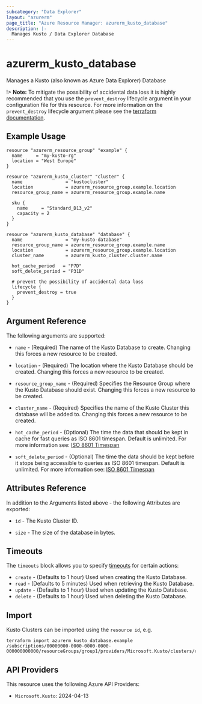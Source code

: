 ```yaml
---
subcategory: "Data Explorer"
layout: "azurerm"
page_title: "Azure Resource Manager: azurerm_kusto_database"
description: |-
  Manages Kusto / Data Explorer Database
---
```


# azurerm_kusto_database

Manages a Kusto (also known as Azure Data Explorer) Database

!> **Note:** To mitigate the possibility of accidental data loss it is highly recommended that you use the `prevent_destroy` lifecycle argument in your configuration file for this resource. For more information on the `prevent_destroy` lifecycle argument please see the [terraform documentation](https://developer.hashicorp.com/terraform/tutorials/state/resource-lifecycle#prevent-resource-deletion).

## Example Usage

```hcl
resource "azurerm_resource_group" "example" {
  name     = "my-kusto-rg"
  location = "West Europe"
}

resource "azurerm_kusto_cluster" "cluster" {
  name                = "kustocluster"
  location            = azurerm_resource_group.example.location
  resource_group_name = azurerm_resource_group.example.name

  sku {
    name     = "Standard_D13_v2"
    capacity = 2
  }
}

resource "azurerm_kusto_database" "database" {
  name                = "my-kusto-database"
  resource_group_name = azurerm_resource_group.example.name
  location            = azurerm_resource_group.example.location
  cluster_name        = azurerm_kusto_cluster.cluster.name

  hot_cache_period   = "P7D"
  soft_delete_period = "P31D"

  # prevent the possibility of accidental data loss
  lifecycle {
    prevent_destroy = true
  }
}
```

## Argument Reference

The following arguments are supported:

* `name` - (Required) The name of the Kusto Database to create. Changing this forces a new resource to be created.

* `location` - (Required) The location where the Kusto Database should be created. Changing this forces a new resource to be created.

* `resource_group_name` - (Required) Specifies the Resource Group where the Kusto Database should exist. Changing this forces a new resource to be created.

* `cluster_name` - (Required) Specifies the name of the Kusto Cluster this database will be added to. Changing this forces a new resource to be created.

* `hot_cache_period` - (Optional) The time the data that should be kept in cache for fast queries as ISO 8601 timespan. Default is unlimited. For more information see: [ISO 8601 Timespan](https://en.wikipedia.org/wiki/ISO_8601#Durations)

* `soft_delete_period` - (Optional) The time the data should be kept before it stops being accessible to queries as ISO 8601 timespan. Default is unlimited. For more information see: [ISO 8601 Timespan](https://en.wikipedia.org/wiki/ISO_8601#Durations)

## Attributes Reference

In addition to the Arguments listed above - the following Attributes are exported:

* `id` - The Kusto Cluster ID.

* `size` - The size of the database in bytes.

## Timeouts

The `timeouts` block allows you to specify [timeouts](https://www.terraform.io/language/resources/syntax#operation-timeouts) for certain actions:

* `create` - (Defaults to 1 hour) Used when creating the Kusto Database.
* `read` - (Defaults to 5 minutes) Used when retrieving the Kusto Database.
* `update` - (Defaults to 1 hour) Used when updating the Kusto Database.
* `delete` - (Defaults to 1 hour) Used when deleting the Kusto Database.

## Import

Kusto Clusters can be imported using the `resource id`, e.g.

```shell
terraform import azurerm_kusto_database.example /subscriptions/00000000-0000-0000-0000-000000000000/resourceGroups/group1/providers/Microsoft.Kusto/clusters/cluster1/databases/database1
```

## API Providers
<!-- This section is generated, changes will be overwritten -->
This resource uses the following Azure API Providers:

* `Microsoft.Kusto`: 2024-04-13
